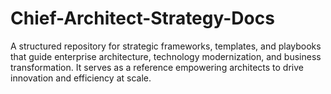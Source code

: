 # Chief-Architect-Strategy-Docs
A structured repository for strategic frameworks, templates, and playbooks that guide enterprise architecture, technology modernization, and business transformation. It serves as a reference  empowering architects to drive innovation and efficiency at scale.

